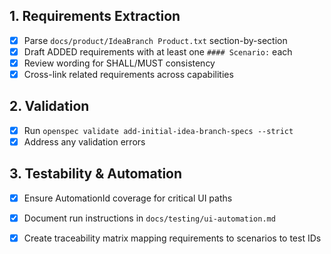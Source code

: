 ## 1. Requirements Extraction
- [x] Parse `docs/product/IdeaBranch Product.txt` section-by-section
- [x] Draft ADDED requirements with at least one `#### Scenario:` each
- [x] Review wording for SHALL/MUST consistency
- [x] Cross-link related requirements across capabilities

## 2. Validation
- [x] Run `openspec validate add-initial-idea-branch-specs --strict`
- [x] Address any validation errors

## 3. Testability & Automation
- [x] Ensure AutomationId coverage for critical UI paths
- [x] Document run instructions in `docs/testing/ui-automation.md`
- [x] Create traceability matrix mapping requirements to scenarios to test IDs

